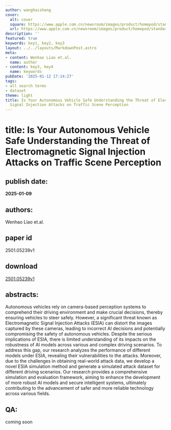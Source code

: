 ```yaml
---
author: wanghaisheng
cover:
  alt: cover
  square: https://www.apple.com.cn/newsroom/images/product/homepod/standard/Apple-HomePod-hero-230118_big.jpg.large_2x.jpg
  url: https://www.apple.com.cn/newsroom/images/product/homepod/standard/Apple-HomePod-hero-230118_big.jpg.large_2x.jpg
description: ''
featured: true
keywords: key1, key2, key3
layout: ../../layouts/MarkdownPost.astro
meta:
- content: Wenhao Liao et.al.
  name: author
- content: key3, key4
  name: keywords
pubDate: '2025-01-12 17:14:27'
tags:
- all search terms
- dataset
theme: light
title: Is Your Autonomous Vehicle Safe Understanding the Threat of Electromagnetic
  Signal Injection Attacks on Traffic Scene Perception
---
```


# title: Is Your Autonomous Vehicle Safe Understanding the Threat of Electromagnetic Signal Injection Attacks on Traffic Scene Perception 
## publish date: 
**2025-01-09** 
## authors: 
  Wenhao Liao et.al. 
## paper id
2501.05239v1
## download
[2501.05239v1](http://arxiv.org/abs/2501.05239v1)
## abstracts:
Autonomous vehicles rely on camera-based perception systems to comprehend their driving environment and make crucial decisions, thereby ensuring vehicles to steer safely. However, a significant threat known as Electromagnetic Signal Injection Attacks (ESIA) can distort the images captured by these cameras, leading to incorrect AI decisions and potentially compromising the safety of autonomous vehicles. Despite the serious implications of ESIA, there is limited understanding of its impacts on the robustness of AI models across various and complex driving scenarios. To address this gap, our research analyzes the performance of different models under ESIA, revealing their vulnerabilities to the attacks. Moreover, due to the challenges in obtaining real-world attack data, we develop a novel ESIA simulation method and generate a simulated attack dataset for different driving scenarios. Our research provides a comprehensive simulation and evaluation framework, aiming to enhance the development of more robust AI models and secure intelligent systems, ultimately contributing to the advancement of safer and more reliable technology across various fields.
## QA:
coming soon
